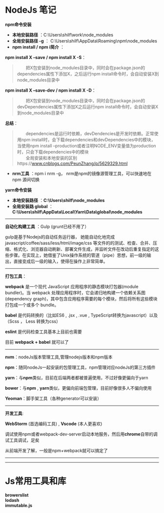 # NodeJs 笔记

**npm命令安装**

- **本地安装路径** ：C:\Users\shilf\work\node_modules  
- **全局安装路径 -g** ： C:\Users\shilf\AppData\Roaming\npm\node_modules
- **npm install / npm i简介** ：  

**npm install X –save / npm install X -S**：   
>&emsp;&emsp;把X包安装到node_modules目录中，同时会在package.json的dependencies属性下添加X，之后运行npm install命令时，会自动安装X到node_modules目录中   

**npm install X –save-dev / npm install X -D**：  
>&emsp;&emsp;把X包安装到node_modules目录中，同时会在package.json的devDependencies属性下添加X之后运行npm install命令时，会自动安装X到node_modules目录中  

**总结**：  
>&emsp;&emsp;dependencies是运行时依赖，devDendencies是开发时依赖。正常使用npm install时，会下载dependencies和devDependencies中的模块，当使用npm install –production或者注明NODE_ENV变量值为production时，只会下载dependencies中的模块  
&emsp;&emsp;全局安装和本地安装的区别https://www.cnblogs.com/PeunZhang/p/5629329.html
- **nrm工具** ：npm i nrm -g， nrm是npm的镜像源管理工具，可以快速地在 npm 源间切换

**yarn命令安装**

- **本地安装路径** ：**C:\Users\shilf\node_modules**  
- **全局安装路 global** ：**C:\Users\shilf\AppData\Local\Yarn\Data\global\node_modules**

-------------------
**自动化构建工具** ：Gulp (grunt已经不用了）

gulp是基于Nodejs的自动任务运行器， 她能自动化地完成javascript/coffee/sass/less/html/image/css 等文件的的测试、检查、合并、压缩、格式化、浏览器自动刷新、部署文件生成，并监听文件在改动后重复指定的这些步骤。在实现上，她借鉴了Unix操作系统的管道（pipe）思想，前一级的输出，直接变成后一级的输入，使得在操作上非常简单。

-------------------
**打包工具**：

**webpack** 是一个现代 JavaScript 应用程序的静态模块打包器(module bundler)。当 webpack 处理应用程序时，它会递归地构建一个依赖关系图(dependency graph)，其中包含应用程序需要的每个模块，然后将所有这些模块打包成一个或多个 bundle。

**babel** 是代码转换的（比如ES6 , .jsx , .vue , TypeScript转换为javascript）以及（Scss ， Less 转换为css）

**eslint** 是代码检查工具基本上目前也需要

目前 **webpack + babel** 就可以了


-------------------

**nvm**：nodeJs版本管理工具,管理nodejs版本和npm版本

**npm**：随同nodeJs一起安装的包管理工具，npm管理对应nodeJs的第三方插件

**yarn**：与**npm**类似，目前在后端两者都被普遍使用，不过好像更偏向于yarn

**bower**：与**npm** , **yarn**类似，更偏向前端包管理，目前好像很多人不偏向使用

**Yeoman**：脚手架工具（各种generator可以安装）

-------------------

**开发工具**:

**WebStorm** (首选编码工具) , **Vscode** (本人更喜欢)

调试使用npm或者webpack-dev-server启动本地服务，然后用**chrome**自带的调试工具调试，足矣

从前端开发了解，一般是npm+webpack就可以搞定了

-------------------


-------------------

# Js常用工具和库  

**browerslist**  
**lodash**  
**immutable.js**  



